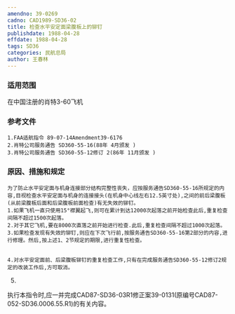 ```yaml
---
amendno: 39-0269
cadno: CAD1989-SD36-02
title: 检查水平安定面梁腹板上的铆钉
publishdate: 1988-04-28
effdate: 1988-04-28
tags: SD36
categories: 民航总局
author: 王春林
---
```


### 适用范围 
在中国注册的肖特3-60飞机

<!--more-->
### 参考文件
    1.FAA适航指令 89-07-14Amendment39-6176
    2.肖特公司服务通告 SD360-55-16(88年 4月颁发 ) 
    3.肖特公司服务通告 SD360-55-12修订 2(86年 11月颁发 ) 

### 原因、措施和规定 
    为了防止水平安定面与机身连接部分结构完整性丧失，应按服务通告SD360-55-16所规定的内容,目视检查水平安定面与机身的连接接头(在机身中心线左右12.5英寸处),之间的前后梁腹板(从前梁腹板后面和后梁腹板前面检查)有无失效的铆钉。 
    1.如果飞机一直只使用15°襟翼起飞,则可在累计到达12000次起落之前开始检查此后,重复检查间隔不超过1500次起落。 
    2.对于其它飞机,要在8000次直落之前开始进行检查.此后,重复检查间隔不超过1000次起落。 
    3.如果检查发现有失效的铆钉,则应在下次飞行前,按服务通告SD360-55-16第2部分的内容,进行修理。然后,按上述1、2节规定的期限,进行重复性检查。 

  
    4.对水平安定面前、后梁腹板铆钉的重复检查工作,只有在完成服务通告SD360-55-12修订2规定的改装工作后,方可取消。 
5.
执行本指令时,应一并完成CAD87-SD36-03R1修正案39-0131(原编号CAD87-052-SD36.0006.55.R1)的有关内容。

